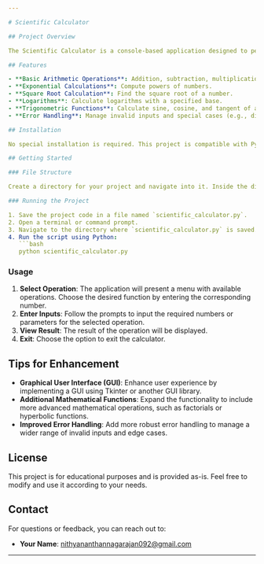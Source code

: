 ```yaml
---

# Scientific Calculator

## Project Overview

The Scientific Calculator is a console-based application designed to perform advanced mathematical operations. In addition to basic arithmetic functions, it supports exponential calculations, square roots, logarithms, and trigonometric functions. This project aims to provide a comprehensive tool for performing various mathematical operations from the command line.

## Features

- **Basic Arithmetic Operations**: Addition, subtraction, multiplication, and division.
- **Exponential Calculations**: Compute powers of numbers.
- **Square Root Calculation**: Find the square root of a number.
- **Logarithms**: Calculate logarithms with a specified base.
- **Trigonometric Functions**: Calculate sine, cosine, and tangent of angles in degrees.
- **Error Handling**: Manage invalid inputs and special cases (e.g., division by zero, logarithm of non-positive numbers).

## Installation

No special installation is required. This project is compatible with Python 3.x. Ensure that Python is installed on your computer.

## Getting Started

### File Structure

Create a directory for your project and navigate into it. Inside the directory, create a Python file named `scientific_calculator.py`.

### Running the Project

1. Save the project code in a file named `scientific_calculator.py`.
2. Open a terminal or command prompt.
3. Navigate to the directory where `scientific_calculator.py` is saved.
4. Run the script using Python:
   ```bash
   python scientific_calculator.py
   ```

### Usage

1. **Select Operation**: The application will present a menu with available operations. Choose the desired function by entering the corresponding number.
2. **Enter Inputs**: Follow the prompts to input the required numbers or parameters for the selected operation.
3. **View Result**: The result of the operation will be displayed.
4. **Exit**: Choose the option to exit the calculator.

## Tips for Enhancement

- **Graphical User Interface (GUI)**: Enhance user experience by implementing a GUI using Tkinter or another GUI library.
- **Additional Mathematical Functions**: Expand the functionality to include more advanced mathematical operations, such as factorials or hyperbolic functions.
- **Improved Error Handling**: Add more robust error handling to manage a wider range of invalid inputs and edge cases.

## License

This project is for educational purposes and is provided as-is. Feel free to modify and use it according to your needs.

## Contact

For questions or feedback, you can reach out to:

- **Your Name**: nithyananthannagarajan092@gmail.com

---
```

